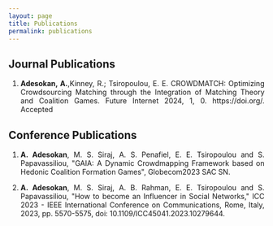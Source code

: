 ```yaml
---
layout: page
title: Publications
permalink: publications
---
```


<H2>Journal Publications</H2>

<ol>
   <li><p align="justify"><b>Adesokan, A.</b>,Kinney, R.; Tsiropoulou, E. E. CROWDMATCH: Optimizing Crowdsourcing Matching through the Integration of Matching Theory and Coalition Games. Future Internet 2024, 1, 0. https://doi.org/. Accepted</p></li>
  <!-- <li><p align="justify"><b>M. S. Siraj</b>, A. B. Rahman, M. Diamanti, E. E. Tsiropoulou and S. Pavassiliou, "Alternative Positioning, Navigation, and Timing enabled by Games in Satisfaction Form and Reconfigurable Intelligent Surfaces", IEEE Systems Journal. (Accepted)</p></li> -->
</ol>

<H2>Conference Publications</H2>

<ol>
   <li><p align="justify"><b>A. Adesokan</b>, M. S. Siraj, A. S. Penafiel, E. E. Tsiropoulou and S. Papavassiliou, "GAIA: A Dynamic Crowdmapping Framework based on Hedonic Coalition Formation Games", Globecom2023 SAC SN.</p></li>
  <li><p align="justify"><b>A. Adesokan</b>, M. S. Siraj, A. B. Rahman, E. E. Tsiropoulou and S. Papavassiliou, "How to become an Influencer in Social Networks," ICC 2023 - IEEE International Conference on Communications, Rome, Italy, 2023, pp. 5570-5575, doi: 10.1109/ICC45041.2023.10279644.</p></li>
</ol>



<!-- <div>
  {% for post in site.posts %}
    <div class="py-1">
      <h3><a href="{{site.baseurl}}{{ post.url }}">{{ post.title}}</a></h3>
      <div class="text-sm text-gray-400">{{post.date | date: "%B %-d, %Y"}}</div>
    </div>
  {% endfor %}
</div> -->


